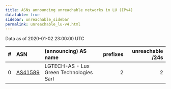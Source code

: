 ```yaml
---
title: ASNs announcing unreachable networks in LU (IPv4)
datatable: true
sidebar: unreachable_sidebar
permalink: unreachable_lu-v4.html
---
```


Data as of 2020-01-02 23:00:00 UTC


<div class="datatable-begin"></div>

|   # | ASN                                    | (announcing) AS name                    |   prefixes |   unreachable /24s |
|----:|:---------------------------------------|:----------------------------------------|-----------:|-------------------:|
|   0 | [AS41589](unreachable_AS41589-v4.html) | LGTECH-AS - Lux Green Technologies Sarl |          2 |                  2 |

<div class="datatable-end"></div>
